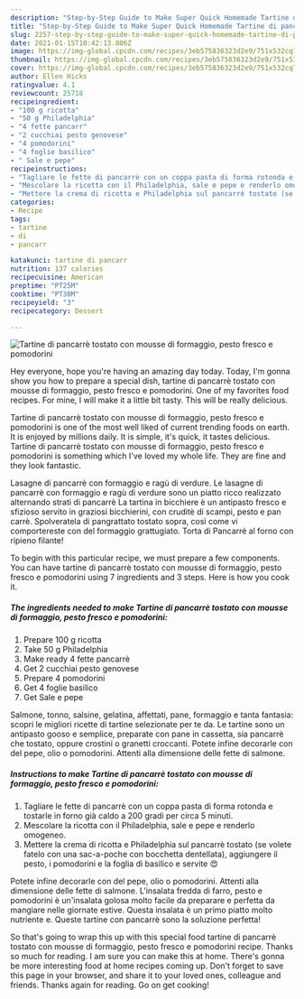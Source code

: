 ```yaml
---
description: "Step-by-Step Guide to Make Super Quick Homemade Tartine di pancarrè tostato con mousse di formaggio, pesto fresco e pomodorini"
title: "Step-by-Step Guide to Make Super Quick Homemade Tartine di pancarrè tostato con mousse di formaggio, pesto fresco e pomodorini"
slug: 2257-step-by-step-guide-to-make-super-quick-homemade-tartine-di-pancarre-tostato-con-mousse-di-formaggio-pesto-fresco-e-pomodorini
date: 2021-01-15T10:42:13.806Z
image: https://img-global.cpcdn.com/recipes/3eb575836323d2e9/751x532cq70/tartine-di-pancarre-tostato-con-mousse-di-formaggio-pesto-fresco-e-pomodorini-recipe-main-photo.jpg
thumbnail: https://img-global.cpcdn.com/recipes/3eb575836323d2e9/751x532cq70/tartine-di-pancarre-tostato-con-mousse-di-formaggio-pesto-fresco-e-pomodorini-recipe-main-photo.jpg
cover: https://img-global.cpcdn.com/recipes/3eb575836323d2e9/751x532cq70/tartine-di-pancarre-tostato-con-mousse-di-formaggio-pesto-fresco-e-pomodorini-recipe-main-photo.jpg
author: Ellen Hicks
ratingvalue: 4.1
reviewcount: 25718
recipeingredient:
- "100 g ricotta"
- "50 g Philadelphia"
- "4 fette pancarr"
- "2 cucchiai pesto genovese"
- "4 pomodorini"
- "4 foglie basilico"
- " Sale e pepe"
recipeinstructions:
- "Tagliare le fette di pancarrè con un coppa pasta di forma rotonda e tostarle in forno già caldo a 200 gradi per circa 5 minuti."
- "Mescolare la ricotta con il Philadelphia, sale e pepe e renderlo omogeneo."
- "Mettere la crema di ricotta e Philadelphia sul pancarrè tostato (se volete fatelo con una sac-a-poche con bocchetta dentellata), aggiungere il pesto, i pomodorini e la foglia di basilico e servite 😍"
categories:
- Recipe
tags:
- tartine
- di
- pancarr

katakunci: tartine di pancarr 
nutrition: 137 calories
recipecuisine: American
preptime: "PT25M"
cooktime: "PT30M"
recipeyield: "3"
recipecategory: Dessert

---
```



![Tartine di pancarrè tostato con mousse di formaggio, pesto fresco e pomodorini](https://img-global.cpcdn.com/recipes/3eb575836323d2e9/751x532cq70/tartine-di-pancarre-tostato-con-mousse-di-formaggio-pesto-fresco-e-pomodorini-recipe-main-photo.jpg)

Hey everyone, hope you're having an amazing day today. Today, I'm gonna show you how to prepare a special dish, tartine di pancarrè tostato con mousse di formaggio, pesto fresco e pomodorini. One of my favorites food recipes. For mine, I will make it a little bit tasty. This will be really delicious.

Tartine di pancarrè tostato con mousse di formaggio, pesto fresco e pomodorini is one of the most well liked of current trending foods on earth. It is enjoyed by millions daily. It is simple, it's quick, it tastes delicious. Tartine di pancarrè tostato con mousse di formaggio, pesto fresco e pomodorini is something which I've loved my whole life. They are fine and they look fantastic.

Lasagne di pancarrè con formaggio e ragù di verdure. Le lasagne di pancarrè con formaggio e ragù di verdure sono un piatto ricco realizzato alternando strati di pancarrè La tartina in bicchiere è un antipasto fresco e sfizioso servito in graziosi bicchierini, con cruditè di scampi, pesto e pan carrè. Spolveratela di pangrattato tostato sopra, così come vi comportereste con del formaggio grattugiato. Torta di Pancarré al forno con ripieno filante!


To begin with this particular recipe, we must prepare a few components. You can have tartine di pancarrè tostato con mousse di formaggio, pesto fresco e pomodorini using 7 ingredients and 3 steps. Here is how you cook it.

<!--inarticleads1-->

##### The ingredients needed to make Tartine di pancarrè tostato con mousse di formaggio, pesto fresco e pomodorini:

1. Prepare 100 g ricotta
1. Take 50 g Philadelphia
1. Make ready 4 fette pancarrè
1. Get 2 cucchiai pesto genovese
1. Prepare 4 pomodorini
1. Get 4 foglie basilico
1. Get  Sale e pepe


Salmone, tonno, salsine, gelatina, affettati, pane, formaggio e tanta fantasia: scopri le migliori ricette di tartine selezionate per te da. Le tartine sono un antipasto gooso e semplice, preparate con pane in cassetta, sia pancarrè che tostato, oppure crostini o granetti croccanti. Potete infine decorarle con del pepe, olio o pomodorini. Attenti alla dimensione delle fette di salmone. 

<!--inarticleads2-->

##### Instructions to make Tartine di pancarrè tostato con mousse di formaggio, pesto fresco e pomodorini:

1. Tagliare le fette di pancarrè con un coppa pasta di forma rotonda e tostarle in forno già caldo a 200 gradi per circa 5 minuti.
1. Mescolare la ricotta con il Philadelphia, sale e pepe e renderlo omogeneo.
1. Mettere la crema di ricotta e Philadelphia sul pancarrè tostato (se volete fatelo con una sac-a-poche con bocchetta dentellata), aggiungere il pesto, i pomodorini e la foglia di basilico e servite 😍


Potete infine decorarle con del pepe, olio o pomodorini. Attenti alla dimensione delle fette di salmone. L&#39;insalata fredda di farro, pesto e pomodorini è un&#39;insalata golosa molto facile da preparare e perfetta da mangiare nelle giornate estive. Questa insalata è un primo piatto molto nutriente e. Queste tartine con pancarrè sono la soluzione perfetta! 

So that's going to wrap this up with this special food tartine di pancarrè tostato con mousse di formaggio, pesto fresco e pomodorini recipe. Thanks so much for reading. I am sure you can make this at home. There's gonna be more interesting food at home recipes coming up. Don't forget to save this page in your browser, and share it to your loved ones, colleague and friends. Thanks again for reading. Go on get cooking!
